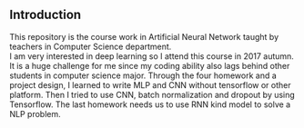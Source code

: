 ## Introduction
This repository is the course work in Artificial Neural Network taught by teachers in Computer Science department. <br>
I am very interested in deep learning so I attend this course in 2017 autumn. It is a huge challenge for me since my coding ability also lags behind other students in computer science major. Through the four homework and a project design, I learned to write MLP and CNN without tensorflow or other platform. Then I tried to use CNN, batch normalization and dropout by using Tensorflow. The last homework needs us to use RNN kind model to solve a NLP problem.

